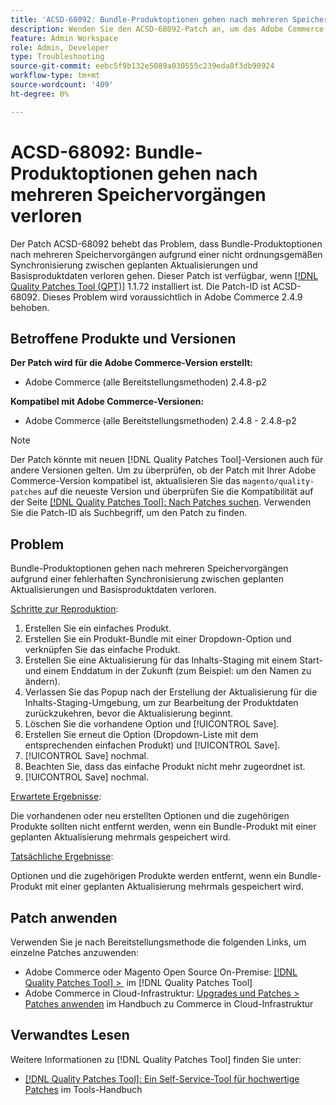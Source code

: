 ```yaml
---
title: 'ACSD-68092: Bundle-Produktoptionen gehen nach mehreren Speichervorgängen verloren'
description: Wenden Sie den ACSD-68092-Patch an, um das Adobe Commerce-Problem zu beheben, bei dem gebündelte Produktoptionen nach mehreren Speichervorgängen aufgrund einer nicht ordnungsgemäßen Synchronisierung zwischen geplanten Aktualisierungen und Basisproduktdaten verloren gehen.
feature: Admin Workspace
role: Admin, Developer
type: Troubleshooting
source-git-commit: eebc5f9b132e5089a030555c239eda8f3db90924
workflow-type: tm+mt
source-wordcount: '409'
ht-degree: 0%

---
```



# ACSD-68092: Bundle-Produktoptionen gehen nach mehreren Speichervorgängen verloren

Der Patch ACSD-68092 behebt das Problem, dass Bundle-Produktoptionen nach mehreren Speichervorgängen aufgrund einer nicht ordnungsgemäßen Synchronisierung zwischen geplanten Aktualisierungen und Basisproduktdaten verloren gehen. Dieser Patch ist verfügbar, wenn [[!DNL Quality Patches Tool (QPT)]](/help/tools/quality-patches-tool/quality-patches-tool-to-self-serve-quality-patches.md) 1.1.72 installiert ist. Die Patch-ID ist ACSD-68092. Dieses Problem wird voraussichtlich in Adobe Commerce 2.4.9 behoben.

## Betroffene Produkte und Versionen

**Der Patch wird für die Adobe Commerce-Version erstellt:**

* Adobe Commerce (alle Bereitstellungsmethoden) 2.4.8-p2

**Kompatibel mit Adobe Commerce-Versionen:**

* Adobe Commerce (alle Bereitstellungsmethoden) 2.4.8 - 2.4.8-p2

>[!NOTE]
>
>Der Patch könnte mit neuen [!DNL Quality Patches Tool]-Versionen auch für andere Versionen gelten. Um zu überprüfen, ob der Patch mit Ihrer Adobe Commerce-Version kompatibel ist, aktualisieren Sie das `magento/quality-patches` auf die neueste Version und überprüfen Sie die Kompatibilität auf der Seite [[!DNL Quality Patches Tool]: Nach Patches suchen](https://experienceleague.adobe.com/tools/commerce-quality-patches/index.html). Verwenden Sie die Patch-ID als Suchbegriff, um den Patch zu finden.

## Problem

Bundle-Produktoptionen gehen nach mehreren Speichervorgängen aufgrund einer fehlerhaften Synchronisierung zwischen geplanten Aktualisierungen und Basisproduktdaten verloren.

<u>Schritte zur Reproduktion</u>:

1. Erstellen Sie ein einfaches Produkt.
1. Erstellen Sie ein Produkt-Bundle mit einer Dropdown-Option und verknüpfen Sie das einfache Produkt.
1. Erstellen Sie eine Aktualisierung für das Inhalts-Staging mit einem Start- und einem Enddatum in der Zukunft (zum Beispiel: um den Namen zu ändern).
1. Verlassen Sie das Popup nach der Erstellung der Aktualisierung für die Inhalts-Staging-Umgebung, um zur Bearbeitung der Produktdaten zurückzukehren, bevor die Aktualisierung beginnt.
1. Löschen Sie die vorhandene Option und [!UICONTROL Save].
1. Erstellen Sie erneut die Option (Dropdown-Liste mit dem entsprechenden einfachen Produkt) und [!UICONTROL Save].
1. [!UICONTROL Save] nochmal.
1. Beachten Sie, dass das einfache Produkt nicht mehr zugeordnet ist.
1. [!UICONTROL Save] nochmal.

<u>Erwartete Ergebnisse</u>:

Die vorhandenen oder neu erstellten Optionen und die zugehörigen Produkte sollten nicht entfernt werden, wenn ein Bundle-Produkt mit einer geplanten Aktualisierung mehrmals gespeichert wird.

<u>Tatsächliche Ergebnisse</u>:

Optionen und die zugehörigen Produkte werden entfernt, wenn ein Bundle-Produkt mit einer geplanten Aktualisierung mehrmals gespeichert wird.

## Patch anwenden

Verwenden Sie je nach Bereitstellungsmethode die folgenden Links, um einzelne Patches anzuwenden:

* Adobe Commerce oder Magento Open Source On-Premise: [[!DNL Quality Patches Tool] > &#x200B;](/help/tools/quality-patches-tool/usage.md) im [!DNL Quality Patches Tool]
* Adobe Commerce in Cloud-Infrastruktur: [Upgrades und Patches > Patches anwenden](https://experienceleague.adobe.com/docs/commerce-cloud-service/user-guide/develop/upgrade/apply-patches.html) im Handbuch zu Commerce in Cloud-Infrastruktur

## Verwandtes Lesen

Weitere Informationen zu [!DNL Quality Patches Tool] finden Sie unter:

* [[!DNL Quality Patches Tool]: Ein Self-Service-Tool für hochwertige Patches](/help/tools/quality-patches-tool/quality-patches-tool-to-self-serve-quality-patches.md) im Tools-Handbuch
